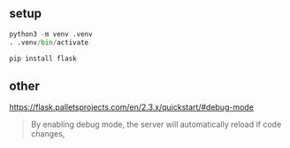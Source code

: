 ## setup
```python
python3 -m venv .venv
. .venv/bin/activate

pip install flask
```

## other
https://flask.palletsprojects.com/en/2.3.x/quickstart/#debug-mode

>  By enabling debug mode, the server will automatically reload if code changes, 